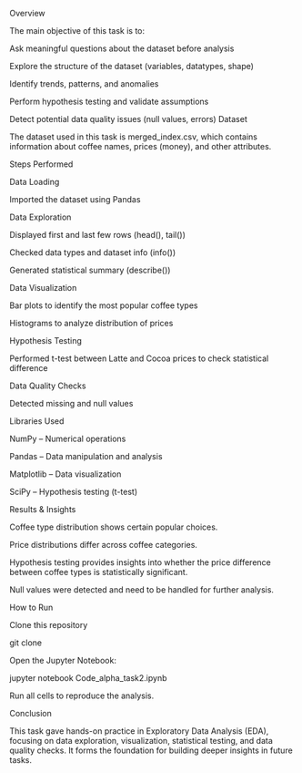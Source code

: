  Overview

The main objective of this task is to:

Ask meaningful questions about the dataset before analysis

Explore the structure of the dataset (variables, datatypes, shape)

Identify trends, patterns, and anomalies

Perform hypothesis testing and validate assumptions

Detect potential data quality issues (null values, errors)
 Dataset

The dataset used in this task is merged_index.csv, which contains information about coffee names, prices (money), and other attributes.

 Steps Performed

Data Loading

Imported the dataset using Pandas

Data Exploration

Displayed first and last few rows (head(), tail())

Checked data types and dataset info (info())

Generated statistical summary (describe())

Data Visualization

Bar plots to identify the most popular coffee types

Histograms to analyze distribution of prices

Hypothesis Testing

Performed t-test between Latte and Cocoa prices to check statistical difference

Data Quality Checks

Detected missing and null values

 Libraries Used

NumPy – Numerical operations

Pandas – Data manipulation and analysis

Matplotlib – Data visualization

SciPy – Hypothesis testing (t-test)

Results & Insights

Coffee type distribution shows certain popular choices.

Price distributions differ across coffee categories.

Hypothesis testing provides insights into whether the price difference between coffee types is statistically significant.

Null values were detected and need to be handled for further analysis.
 
 How to Run

Clone this repository

git clone <your-repo-link>


Open the Jupyter Notebook:

jupyter notebook Code_alpha_task2.ipynb


Run all cells to reproduce the analysis.

 Conclusion

This task gave hands-on practice in Exploratory Data Analysis (EDA), focusing on data exploration, visualization, statistical testing, and data quality checks. It forms the foundation for building deeper insights in future tasks.
